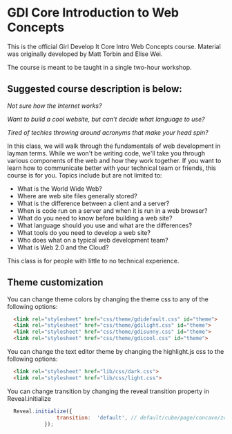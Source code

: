 GDI Core Introduction to Web Concepts
======================

This is the official Girl Develop It Core Intro Web Concepts course. Material was originally developed by Matt Torbin and Elise Wei.

The course is meant to be taught in a single two-hour workshop. 

## Suggested course description is below:

*Not sure how the Internet works?*

*Want to build a cool website, but can’t decide what language to use?*

*Tired of techies throwing around acronyms that make your head spin?*

In this class, we will walk through the fundamentals of web development in layman terms. While we won't be writing code, we'll take you through various components of the web and how they work together. If you want to learn how to communicate better with your technical team or friends, this course is for you. Topics include but are not limited to:

*   What is the World Wide Web?
*   Where are web site files generally stored?
*   What is the difference between a client and a server?
*   When is code run on a server and when it is run in a web browser?
*   What do you need to know before building a web site?
*   What language should you use and what are the differences?
*   What tools do you need to develop a web site?
*   Who does what on a typical web development team?
*   What is Web 2.0 and the Cloud?

This class is for people with little to no technical experience.

## Theme customization

You can change theme colors by changing the theme css to any of the following options:
```html
  <link rel="stylesheet" href="css/theme/gdidefault.css" id="theme">
  <link rel="stylesheet" href="css/theme/gdilight.css" id="theme">
  <link rel="stylesheet" href="css/theme/gdisunny.css" id="theme">
  <link rel="stylesheet" href="css/theme/gdicool.css" id="theme">
```
You can change the text editor theme by changing the highlight.js css to the following options:
```html
  <link rel="stylesheet" href="lib/css/dark.css">
  <link rel="stylesheet" href="lib/css/light.css">
```
You can change transition by changing the reveal transition property in Reveal.initialize
```javascript
  Reveal.initialize({
  				transition:  'default', // default/cube/page/concave/zoom/linear/none
  			});
